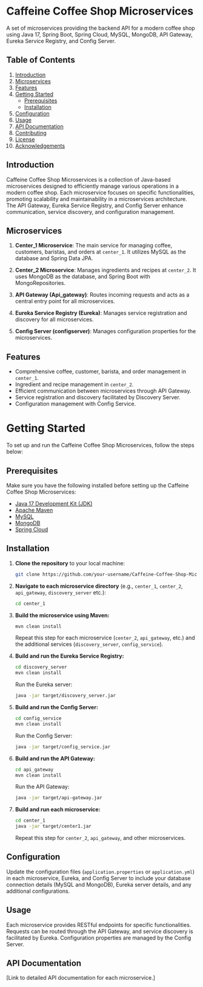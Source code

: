 # Caffeine Coffee Shop Microservices

A set of microservices providing the backend API for a modern coffee shop using Java 17, Spring Boot, Spring Cloud, MySQL, MongoDB, API Gateway, Eureka Service Registry, and Config Server.

## Table of Contents

1. [Introduction](#introduction)
2. [Microservices](#microservices)
3. [Features](#features)
4. [Getting Started](#getting-started)
   - [Prerequisites](#prerequisites)
   - [Installation](#installation)
5. [Configuration](#configuration)
6. [Usage](#usage)
7. [API Documentation](#api-documentation)
8. [Contributing](#contributing)
9. [License](#license)
10. [Acknowledgements](#acknowledgements)

## Introduction

Caffeine Coffee Shop Microservices is a collection of Java-based microservices designed to efficiently manage various operations in a modern coffee shop. Each microservice focuses on specific functionalities, promoting scalability and maintainability in a microservices architecture. The API Gateway, Eureka Service Registry, and Config Server enhance communication, service discovery, and configuration management.

## Microservices

1. **Center_1 Microservice**: The main service for managing coffee, customers, baristas, and orders at `center_1`. It utilizes MySQL as the database and Spring Data JPA.

2. **Center_2 Microservice**: Manages ingredients and recipes at `center_2`. It uses MongoDB as the database, and Spring Boot with MongoRepositories.

3. **API Gateway (Api_gateway)**: Routes incoming requests and acts as a central entry point for all microservices.

4. **Eureka Service Registry (Eureka)**: Manages service registration and discovery for all microservices.

5. **Config Server (configserver)**: Manages configuration properties for the microservices.

## Features

- Comprehensive coffee, customer, barista, and order management in `center_1`.
- Ingredient and recipe management in `center_2`.
- Efficient communication between microservices through API Gateway.
- Service registration and discovery facilitated by Discovery Server.
- Configuration management with Config Service.

  
# Getting Started

To set up and run the Caffeine Coffee Shop Microservices, follow the steps below:

## Prerequisites

Make sure you have the following installed before setting up the Caffeine Coffee Shop Microservices:

- [Java 17 Development Kit (JDK)](https://www.oracle.com/java/technologies/javase-downloads.html)
- [Apache Maven](https://maven.apache.org/)
- [MySQL](https://www.mysql.com/)
- [MongoDB](https://www.mongodb.com/)
- [Spring Cloud](https://spring.io/projects/spring-cloud)

## Installation

1. **Clone the repository** to your local machine:

    ```bash
    git clone https://github.com/your-username/Caffeine-Coffee-Shop-Microservices.git
    ```

2. **Navigate to each microservice directory** (e.g., `center_1`, `center_2`, `api_gateway`, `discovery_server` etc.):

    ```bash
    cd center_1
    ```

3. **Build the microservice using Maven:**

    ```bash
    mvn clean install
    ```

    Repeat this step for each microservice (`center_2`, `api_gateway`, etc.) and the additional services (`discovery_server`, `config_service`).

4. **Build and run the Eureka Service Registry:**

    ```bash
    cd discovery_server
    mvn clean install
    ```

    Run the Eureka server:

    ```bash
    java -jar target/discovery_server.jar
    ```

5. **Build and run the Config Server:**

    ```bash
    cd config_service
    mvn clean install
    ```

    Run the Config Server:

    ```bash
    java -jar target/config_service.jar
    ```

6. **Build and run the API Gateway:**

    ```bash
    cd api_gateway
    mvn clean install
    ```

    Run the API Gateway:

    ```bash
    java -jar target/api-gateway.jar
    ```

7. **Build and run each microservice:**

    ```bash
    cd center_1
    java -jar target/center1.jar
    ```

    Repeat this step for `center_2`, `api_gateway`, and other microservices.

## Configuration

Update the configuration files (`application.properties` or `application.yml`) in each microservice, Eureka, and Config Server to include your database connection details (MySQL and MongoDB), Eureka server details, and any additional configurations.

## Usage

Each microservice provides RESTful endpoints for specific functionalities. Requests can be routed through the API Gateway, and service discovery is facilitated by Eureka. Configuration properties are managed by the Config Server.

## API Documentation

[Link to detailed API documentation for each microservice.]
